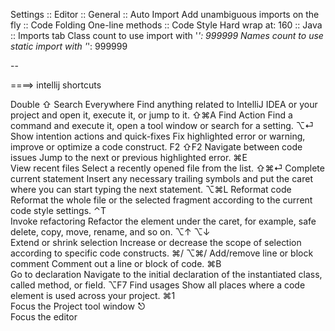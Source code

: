 
Settings 
:: Editor
    :: General
        :: Auto Import
            Add unambiguous imports on the fly
        :: Code Folding
            One-line methods
    :: Code Style
        Hard wrap at: 160
        :: Java
            :: Imports tab
                Class count to use import with '*': 999999
                Names count to use static import with '*': 999999


--




====> intellij shortcuts

Double ⇧
Search Everywhere
Find anything related to IntelliJ IDEA or your project and open it, execute it, or jump to it.
⇧⌘A	
Find Action
Find a command and execute it, open a tool window or search for a setting.
⌥⏎	
Show intention actions and quick-fixes
Fix highlighted error or warning, improve or optimize a code construct.
F2
⇧F2
Navigate between code issues
Jump to the next or previous highlighted error.
⌘E	
View recent files
Select a recently opened file from the list.
⇧⌘⏎	
Complete current statement
Insert any necessary trailing symbols and put the caret where you can start typing the next statement.
⌥⌘L	
Reformat code
Reformat the whole file or the selected fragment according to the current code style settings.
⌃T	
Invoke refactoring
Refactor the element under the caret, for example, safe delete, copy, move, rename, and so on.
⌥↑
⌥↓	
Extend or shrink selection
Increase or decrease the scope of selection according to specific code constructs.
⌘/
⌥⌘/	
Add/remove line or block comment
Comment out a line or block of code.
⌘B	
Go to declaration
Navigate to the initial declaration of the instantiated class, called method, or field.
⌥F7	
Find usages
Show all places where a code element is used across your project.
⌘1	
Focus the Project tool window
⎋	
Focus the editor






